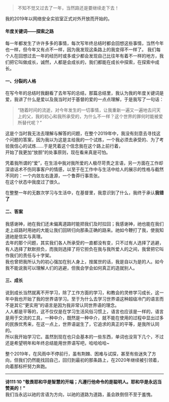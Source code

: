 [TITLE]:2019年终总结，2020年祂与我同在这条路上
[TAGS]:其它

> 不知不觉又过去了一年，当然路还是要继续走下去！

我的2019年以网络安全实验室正式对外开放而开始的。

#### **年度关键词——探索之路**  
每一年都发生了许许多多的事情，每次写年终总结时都会回想这些事情，当然今年也一样，但今年又有点不一样，因为我发现这条路上的我变得不一样了。
我们每个人在回想过去一年的经历时或多或少都会发现自己比往年有着不一样的地方，我们把它叫做成长，诚然，人都是会成长的，我们都能在成长中探索，在探索中成长。  

#### **一、分裂的人格**  
在写今年的总结时我翻看了去年写的总结，那篇总结里，我认为我的年度关键词是爱，我讲了什么是爱以及我当时对于基督的爱的一点点理解，于是我写了一句话：  

> “随着时间的流逝，对今年发生的一切事情，让我重新一遍又一遍地去问天上的父，我的初心和我所承受的，为什么不一样？这个世界的罪何时能被爱所替代呢？”

这是个当时我无法去理解与解答的问题，在整个2019年中，我没有刻意去寻找这个问题的答案，因为我以为这是主给我的一个试炼，一个我必须去承受的、为了考验我信心的试炼……于是凭着这个信念我在这个路上前行着，   
开始了我更加“放胆”的处事原则，现在看来真是可怕。  

凭着我所谓的“爱”，在生活中我对我所爱的人极尽苛责之言语，另一方面在工作却深谙话术不伤同事客户的情感，以至于在工作中与生活中给人的展示的性格与截然不同的：一个内敛左右逢源，一个鲁莽行事乖张。  
在这个状态中我度过了很久。  

在整整一年的无数次学习与生活中，在基督里，我意识到了什么，我终于承认**我错了**  

####  **二、答案**  
我感谢神，祂在我们还未偏离道路时能把我们及时拉回；我感谢神，祂也能在我们走上歧路时用祂的大能让我们回转归向那条正确的路来。祂如今鞭打了我，使我知道祂是信实与真理。  
去年的那个问题，其实我们各人所承受的一直都没有变，只不过有人选择了逃避，有人选择了默默担负，而我则选择了将它担负在我与我所爱人的之间，我曾把它叫作我们的责任与十字架。  
我也曾把我所认为的初心强加在别人身上，按属世的话，我是自以为是的人。如今我不能说我可以理解人们的逃避，但我会学会如何真正的造就别人。

#### **三、成长**
说到成长当然就离不开学习，除了工作方面的学习，和教会的灵修学习成长，这一年中我也开始了我的世界语学习。至于为什么去学习世界语这种超级冷门的语言而不是其它“更实用”的语言是因为我非常认同世界语的理念。  
人人都是平等的，这不仅仅是在学习生活风俗习惯上，语言也应该是一样的，语言是用于交流的工具，一种中介，既然是一种中介，就不能在使用的过程中显出过多的民族优秀来，在这一点上，世界语诞生了，它追求的真正的平等，是我所认同的。  
所以我开始学习它。虽然到现在也只会基本的一些东西，单词也没背下几个，不过还是希望明年和年终总结能用世界语写吧，哈哈哈哈~  


整个2019年，在风雨中不停前行，虽有荆棘、困难与试探，甚至有些迷失了方向，但我们仍然能找回自己，回归到最初的那条路上，在2020年继续被引领着，向着那标杆努力奔跑。  

*********
**诗111:10 "敬畏耶和华是智慧的开端；凡遵行他命令的是聪明人。耶和华是永远当赞美的！"**  
我们当永远以祂的言语为方向，以祂的道路为道路，虽会跌倒但不至于羞愧。
